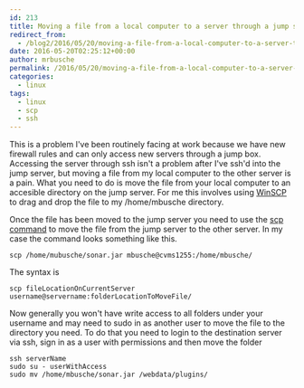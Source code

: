 ```yaml
---
id: 213
title: Moving a file from a local computer to a server through a jump server
redirect_from:
  - /blog2/2016/05/20/moving-a-file-from-a-local-computer-to-a-server-through-a-jump-server/
date: 2016-05-20T02:25:12+00:00
author: mrbusche
permalink: /2016/05/20/moving-a-file-from-a-local-computer-to-a-server-through-a-jump-server/
categories:
  - linux
tags:
  - linux
  - scp
  - ssh
---
```


This is a problem I've been routinely facing at work because we have new firewall rules and can only access new servers through a jump box. Accessing the server through ssh isn't a problem after I've ssh'd into the jump server, but moving a file from my local computer to the other server is a pain. What you need to do is move the file from your local computer to an accesible directory on the jump server. For me this involves using [WinSCP](https://winscp.net/eng/download.php) to drag and drop the file to my /home/mbusche directory.

Once the file has been moved to the jump server you need to use the [scp command](https://docs.oracle.com/cd/E26502_01/html/E29001/remotehowtoaccess-55154.html) to move the file from the jump server to the other server. In my case the command looks something like this.

    scp /home/mubusche/sonar.jar mbusche@cvms1255:/home/mbusche/

The syntax is

    scp fileLocationOnCurrentServer username@servername:folderLocationToMoveFile/

Now generally you won't have write access to all folders under your username and may need to sudo in as another user to move the file to the directory you need. To do that you need to login to the destination server via ssh, sign in as a user with permissions and then move the folder

    ssh serverName
    sudo su - userWithAccess
    sudo mv /home/mbusche/sonar.jar /webdata/plugins/
